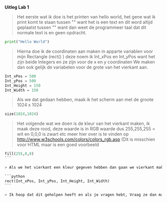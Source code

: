 **Uitleg Lab 1**
> Het eerste wat ik doe is het printen van hello world, het gene wat ik print komt te staan tussen "" want het is een text en dit word altijd geplaatst tussen "" want dan weet de programmeer taal dat dit normale text is en geen opdracht.

```python
print("Hello World")
```


> Hierna doe ik de coordinaten aan maken in apparte variablen voor mijn Rectangle (rect() ) deze noem ik Int_xPos en Int_yPos want het zijn beide Integers en ze zijn voor de x en y coordinaten
> We maken dan ook gelijk de variabelen voor de grote van het vierkant aan.

```python
Int_xPos = 500
Int_yPos = 500
Int_Height = 150
Int_Width = 150
```

> Als we dat gedaan hebben, maak ik het scherm aan met de groote 1024 x 1024 

``` python
size(1024,1024)
```

> Het volgende wat we doen is de kleur van het vierkant maken, ik maak deze rood, deze waarde is in RGB waarde dus 255,255,255 = wit en 0,0,0 is zwart etc meer hier over is te vinden op http://www.w3schools.com/colors/colors_rgb.asp (Dit is misschien voor HTML maar is een goed voorbeeld 

````python
fill(255,0,0)
```

> Als we het vierkant een kleur gegeven hebben dan gaan we vierkant maken en die gaan we vullen met de variablen die we hier voor hebben aangemaakt

```python
rect(Int_xPos, Int_yPos, Int_Height, Int_Width)
```

> Ik hoop dat dit geholpen heeft en als je vragen hebt, Vraag ze dan maar via app of via mail micha.janssen@student.hku.nl
